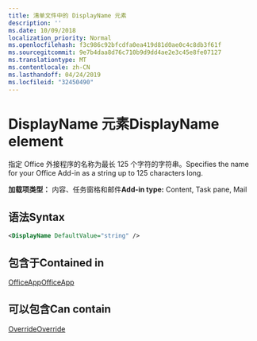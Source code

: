 ```yaml
---
title: 清单文件中的 DisplayName 元素
description: ''
ms.date: 10/09/2018
localization_priority: Normal
ms.openlocfilehash: f3c986c92bfcdfa0ea419d81d0ae0c4c8db3f61f
ms.sourcegitcommit: 9e7b4daa8d76c710b9d9dd4ae2e3c45e8fe07127
ms.translationtype: MT
ms.contentlocale: zh-CN
ms.lasthandoff: 04/24/2019
ms.locfileid: "32450490"
---
```

# <a name="displayname-element"></a><span data-ttu-id="f4754-102">DisplayName 元素</span><span class="sxs-lookup"><span data-stu-id="f4754-102">DisplayName element</span></span>

<span data-ttu-id="f4754-103">指定 Office 外接程序的名称为最长 125 个字符的字符串。</span><span class="sxs-lookup"><span data-stu-id="f4754-103">Specifies the name for your Office Add-in as a string up to 125 characters long.</span></span>

<span data-ttu-id="f4754-104">**加载项类型：** 内容、任务窗格和邮件</span><span class="sxs-lookup"><span data-stu-id="f4754-104">**Add-in type:** Content, Task pane, Mail</span></span>

## <a name="syntax"></a><span data-ttu-id="f4754-105">语法</span><span class="sxs-lookup"><span data-stu-id="f4754-105">Syntax</span></span>

```XML
<DisplayName DefaultValue="string" />
```

## <a name="contained-in"></a><span data-ttu-id="f4754-106">包含于</span><span class="sxs-lookup"><span data-stu-id="f4754-106">Contained in</span></span>

[<span data-ttu-id="f4754-107">OfficeApp</span><span class="sxs-lookup"><span data-stu-id="f4754-107">OfficeApp</span></span>](officeapp.md)


## <a name="can-contain"></a><span data-ttu-id="f4754-108">可以包含</span><span class="sxs-lookup"><span data-stu-id="f4754-108">Can contain</span></span>

[<span data-ttu-id="f4754-109">Override</span><span class="sxs-lookup"><span data-stu-id="f4754-109">Override</span></span>](override.md)

